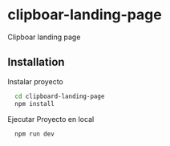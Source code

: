 # clipboar-landing-page

Clipboar landing page

## Installation

Instalar proyecto

```bash
  cd clipboard-landing-page
  npm install
```

Ejecutar Proyecto en local

```bash
  npm run dev
```
